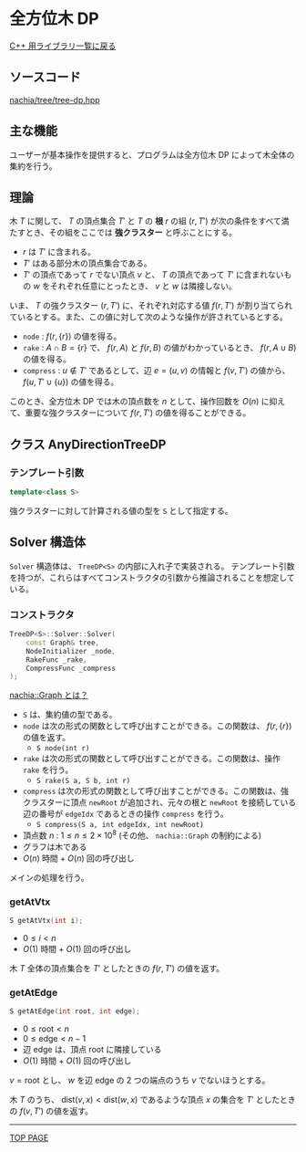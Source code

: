 # 全方位木 DP

[C++ 用ライブラリ一覧に戻る](../index.md)

## ソースコード

[nachia/tree/tree-dp.hpp](https://github.com/NachiaVivias/cp-library/blob/main/Cpp/Include/nachia/tree/tree-dp.hpp)

## 主な機能

ユーザーが基本操作を提供すると、プログラムは全方位木 DP によって木全体の集約を行う。

## 理論

木 $T$ に関して、 $T$ の頂点集合 $T'$ と $T$ の **根** $r$ の組 $(r,T')$ が次の条件をすべて満たすとき、その組をここでは **強クラスター** と呼ぶことにする。

- $r$ は $T'$ に含まれる。
- $T'$ はある部分木の頂点集合である。
- $T'$ の頂点であって $r$ でない頂点 $v$ と、 $T$ の頂点であって $T'$ に含まれないもの $w$ をそれぞれ任意にとったとき、 $v$ と $w$ は隣接しない。

いま、 $T$ の強クラスター $(r,T')$ に、それぞれ対応する値 $f(r,T')$ が割り当てられているとする。また、この値に対して次のような操作が許されているとする。

- `node` : $f(r,\lbrace r\rbrace )$ の値を得る。
- `rake` : $A\cap B =\lbrace r\rbrace$ で、 $f(r,A)$ と $f(r,B)$ の値がわかっているとき、 $f(r,A\cup B)$ の値を得る。
- `compress` : $u\notin T'$ であるとして、辺 $e=(u,v)$ の情報と $f(v, T')$ の値から、 $f(u, T'\cup \lbrace u\rbrace )$ の値を得る。

このとき、全方位木 DP では木の頂点数を $n$ として、操作回数を $O(n)$ に抑えて、重要な強クラスターについて $f(r,T')$ の値を得ることができる。

## クラス AnyDirectionTreeDP

### テンプレート引数

```c++
template<class S>
```

強クラスターに対して計算される値の型を `S` として指定する。

## Solver 構造体

`Solver` 構造体は、 `TreeDP<S>` の内部に入れ子で実装される。
テンプレート引数を持つが、これらはすべてコンストラクタの引数から推論されることを想定している。

### コンストラクタ

```c++
TreeDP<S>::Solver::Solver(
    const Graph& tree,
    NodeInitializer _node,
    RakeFunc _rake,
    CompressFunc _compress
);
```

[nachia::Graph とは？](./../graph/graph.md)

- `S` は、集約値の型である。
- `node` は次の形式の関数として呼び出すことができる。この関数は、 $f(r,\lbrace r\rbrace )$ の値を返す。
    - `S node(int r)`
- `rake` は次の形式の関数として呼び出すことができる。この関数は、操作 `rake` を行う。
    - `S rake(S a, S b, int r)`
- `compress` は次の形式の関数として呼び出すことができる。この関数は、強クラスターに頂点 `newRoot` が追加され、元々の根と `newRoot` を接続している辺の番号が `edgeIdx` であるときの操作 `compress` を行う。
    - `S compress(S a, int edgeIdx, int newRoot)`
- 頂点数 $n$ : $1 \leq n \leq 2\times 10^8$ (その他、 `nachia::Graph` の制約による)
- グラフは木である
- $O(n)$ 時間 + $O(n)$ 回の呼び出し

メインの処理を行う。

### getAtVtx

```c++
S getAtVtx(int i);
```

- $0\leq i \lt n$
- $O(1)$ 時間 + $O(1)$ 回の呼び出し

木 $T$ 全体の頂点集合を $T'$ としたときの $f(r,T')$ の値を返す。

### getAtEdge

```c++
S getAtEdge(int root, int edge);
```

- $0\leq \text{root} \lt n$
- $0\leq \text{edge} \lt n-1$
- 辺 $\text{edge}$ は、頂点 $\text{root}$ に隣接している
- $O(1)$ 時間 + $O(1)$ 回の呼び出し

$v=\text{root}$ とし、 $w$ を辺 $\text{edge}$ の $2$ つの端点のうち $v$ でないほうとする。

木 $T$ のうち、 $\text{dist}(v,x)\lt\text{dist}(w,x)$ であるような頂点 $x$ の集合を $T'$ としたときの $f(v,T')$ の値を返す。



---

[TOP PAGE](https://nachiavivias.github.io/cp-library/)


<script type="text/x-mathjax-config">MathJax.Hub.Config({tex2jax:{inlineMath:[['\$','\$']],processEscapes:true},CommonHTML: {matchFontHeight:false}});</script>
<script type="text/javascript" async src="https://cdnjs.cloudflare.com/ajax/libs/mathjax/2.7.1/MathJax.js?config=TeX-MML-AM_CHTML"></script>
